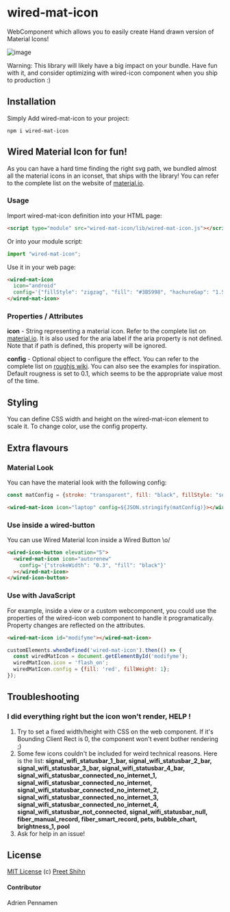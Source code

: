 # wired-mat-icon

WebComponent which allows you to easily create Hand drawn version of Material Icons!

![image](https://user-images.githubusercontent.com/7101875/78978100-8391f100-7b19-11ea-943f-2842e2b5ea44.png)

Warning: This library will likely have a big impact on your bundle. Have fun with it, and consider optimizing with wired-icon component when you ship to production :)

## Installation
Simply Add wired-mat-icon to your project:
```
npm i wired-mat-icon
```

## Wired Material Icon for fun!
As you can have a hard time finding the right svg path, we bundled almost all the material icons in an iconset, that ships with the library! You can refer to the complete list on the website of [material.io](https://material.io/resources/icons/).

### Usage
Import wired-mat-icon definition into your HTML page:
```html
<script type="module" src="wired-mat-icon/lib/wired-mat-icon.js"></script>
```
Or into your module script:
```javascript
import "wired-mat-icon";
```

Use it in your web page:
```html
<wired-mat-icon
  icon="android"
  config='{"fillStyle": "zigzag", "fill": "#3B5998", "hachureGap": "1.5", "fillWeight": "0.9"}'>
</wired-mat-icon>
```

### Properties / Attributes

**icon** - String representing a material icon. Refer to the complete list on [material.io](https://material.io/resources/icons/). It is also used for the aria label if the aria property is not defined. Note that if path is defined, this property will be ignored.

**config** - Optional object to configure the effect. You can refer to the complete list on [roughjs wiki](https://github.com/pshihn/rough/wiki#options). You can also see the examples for inspiration.
Default rougness is set to 0.1, which seems to be the appropriate value most of the time.


## Styling
You can define CSS width and height on the wired-mat-icon element to scale it.
To change color, use the config property.


## Extra flavours
### Material Look
You can have the material look with the following config:
```javascript
const matConfig = {stroke: "transparent", fill: "black", fillStyle: "solid"};
```
```html
<wired-mat-icon icon="laptop" config=${JSON.stringify(matConfig)}></wired-mat-icon>
```

### Use inside a wired-button
You can use Wired Material Icon inside a Wired Button \o/
```html
<wired-icon-button elevation="5">
  <wired-mat-icon icon="autorenew"
    config='{"strokeWidth": "0.3", "fill": "black"}'
  ></wired-mat-icon>
</wired-icon-button>
```

### Use with JavaScript
For example, inside a view or a custom webcomponent, you could use the properties of the wired-icon web component to handle it programatically. Property changes are reflected on the attributes.
```html
<wired-mat-icon id="modifyme"></wired-mat-icon>
```
```javascript
customElements.whenDefined('wired-mat-icon').then(() => {
  const wiredMatIcon = document.getElementById('modifyme');
  wiredMatIcon.icon = 'flash_on';
  wiredMatIcon.config = {fill: 'red', fillWeight: 1};
});
```

## Troubleshooting
### I did everything right but the icon won't render, HELP !
1. Try to set a fixed width/height with CSS on the web component. If it's Bounding Client Rect is 0, the component won't event bother rendering ;)
2. Some few icons couldn't be included for weird technical reasons. Here is the list:
__signal_wifi_statusbar_1_bar, signal_wifi_statusbar_2_bar, signal_wifi_statusbar_3_bar, signal_wifi_statusbar_4_bar, signal_wifi_statusbar_connected_no_internet_1, signal_wifi_statusbar_connected_no_internet, signal_wifi_statusbar_connected_no_internet_2, signal_wifi_statusbar_connected_no_internet_3, signal_wifi_statusbar_connected_no_internet_4, signal_wifi_statusbar_not_connected, signal_wifi_statusbar_null, fiber_manual_record, fiber_smart_record, pets, bubble_chart, brightness_1, pool__
3. Ask for help in an issue!

## License
[MIT License](https://github.com/wiredjs/wired-elements/blob/master/LICENSE) (c) [Preet Shihn](https://twitter.com/preetster)

#### Contributor

Adrien Pennamen
